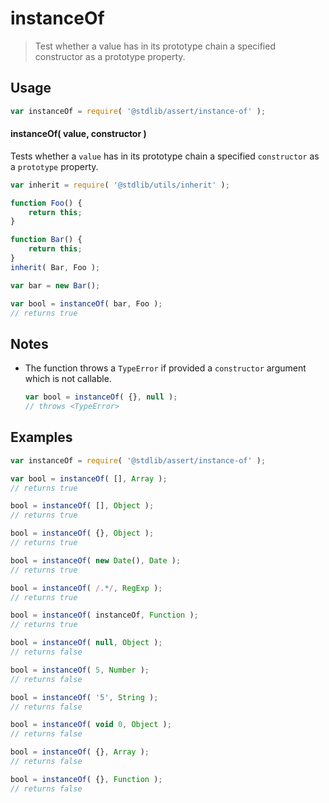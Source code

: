 # instanceOf

> Test whether a value has in its prototype chain a specified constructor as a prototype property.


<section class="intro">

</section>

<!-- /.intro -->


<section class="usage">

## Usage

``` javascript
var instanceOf = require( '@stdlib/assert/instance-of' );
```

#### instanceOf( value, constructor )

Tests whether a `value` has in its prototype chain a specified `constructor` as a `prototype` property.

``` javascript
var inherit = require( '@stdlib/utils/inherit' );

function Foo() {
    return this;
}

function Bar() {
    return this;
}
inherit( Bar, Foo );

var bar = new Bar();

var bool = instanceOf( bar, Foo );
// returns true
```

</section>

<!-- /.usage -->


<section class="notes">

## Notes

* The function throws a `TypeError` if provided a `constructor` argument which is not callable.

  ``` javascript
  var bool = instanceOf( {}, null );
  // throws <TypeError>
  ```

</section>

<!-- /.notes -->


<section class="examples">

## Examples

``` javascript
var instanceOf = require( '@stdlib/assert/instance-of' );

var bool = instanceOf( [], Array );
// returns true

bool = instanceOf( [], Object );
// returns true

bool = instanceOf( {}, Object );
// returns true

bool = instanceOf( new Date(), Date );
// returns true

bool = instanceOf( /.*/, RegExp );
// returns true

bool = instanceOf( instanceOf, Function );
// returns true

bool = instanceOf( null, Object );
// returns false

bool = instanceOf( 5, Number );
// returns false

bool = instanceOf( '5', String );
// returns false

bool = instanceOf( void 0, Object );
// returns false

bool = instanceOf( {}, Array );
// returns false

bool = instanceOf( {}, Function );
// returns false
```

</section>

<!-- /.examples -->


<section class="links">

</section>

<!-- /.links -->
